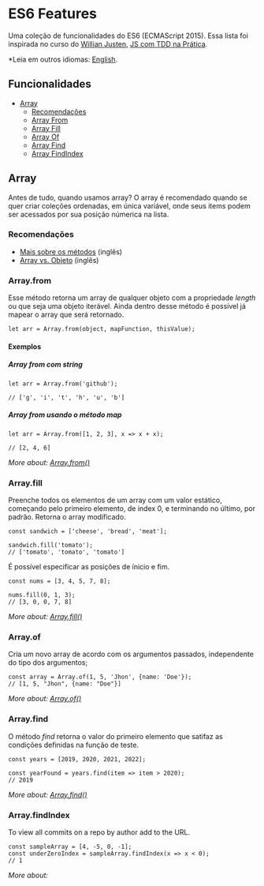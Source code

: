 # ES6 Features
Uma coleção de funcionalidades do ES6 (ECMAScript 2015). Essa lista foi inspirada no curso do [Willian Justen](https://github.com/willianjusten), 
[JS com TDD na Prática](https://www.udemy.com/course/js-com-tdd-na-pratica/).

*Leia em outros idiomas: [English](README.en.md).

## Funcionalidades
  - [Array](#array)
    - [Recomendações](#recomendações)
    - [Array From](#array.from)
    - [Array Fill](#array.fill)
    - [Array Of](#array.of)
    - [Array Find](#array.find)
    - [Array FindIndex](#array.findIndex)

## Array
Antes de tudo, quando usamos array? O array é recomendado quando se quer criar coleções ordenadas, em única variável,
onde seus items podem ser acessados por sua posição númerica na lista. 

### Recomendações

- [Mais sobre os métodos](https://exploringjs.com/es6/ch_arrays.html#sec_new-static-array-methods) (inglês)
- [Array vs. Objeto](https://dev.to/zac_heisey/objects-vs-arrays-2g0e) (inglês)

### Array.from
Esse método retorna um array de qualquer objeto com a propriedade *length* ou que seja uma objeto iterável. 
Ainda dentro desse método é possível já mapear o array que será retornado.

```
let arr = Array.from(object, mapFunction, thisValue);
```
#### Exemplos
##### Array from com string
```
let arr = Array.from('github');

// ['g', 'i', 't', 'h', 'u', 'b']
```
##### Array from usando o método map
```
let arr = Array.from([1, 2, 3], x => x + x);

// [2, 4, 6] 
```
*More about: [Array.from()](https://developer.mozilla.org/en-US/docs/Web/JavaScript/Reference/Global_Objects/Array/from)*
### Array.fill
Preenche todos os elementos de um array com um valor estático, começando pelo primeiro elemento, de index 0, e terminando no último, 
por padrão. Retorna o array modificado.
```
const sandwich = ['cheese', 'bread', 'meat'];

sandwich.fill('tomato');
// ['tomato', 'tomato', 'tomato']
```
 É possível especificar as posições de ínicio e fim.
 
 ```
 const nums = [3, 4, 5, 7, 8];
 
 nums.fill(0, 1, 3);
 // [3, 0, 0, 7, 8]
 ```

*More about: [Array.fill()](https://developer.mozilla.org/en-US/docs/Web/JavaScript/Reference/Global_Objects/Array/fill)*
### Array.of
Cria um novo array de acordo com os argumentos passados, independente do tipo dos argumentos;
```
const array = Array.of(1, 5, 'Jhon', {name: 'Doe'});
// [1, 5, "Jhon", {name: "Doe"}] 
```
*More about: [Array.of()](https://developer.mozilla.org/en-US/docs/Web/JavaScript/Reference/Global_Objects/Array/of)*
### Array.find
O método *find* retorna o valor do primeiro elemento que satifaz as condições definidas na função de teste.
```
const years = [2019, 2020, 2021, 2022];

const yearFound = years.find(item => item > 2020);
// 2019  
```
*More about: [Array.find()](https://developer.mozilla.org/en-US/docs/Web/JavaScript/Reference/Global_Objects/Array/find)*
### Array.findIndex
To view all commits on a repo by author add to the URL.
```
const sampleArray = [4, -5, 0, -1];
const underZeroIndex = sampleArray.findIndex(x => x < 0);
// 1
```
*More about:[]()*
